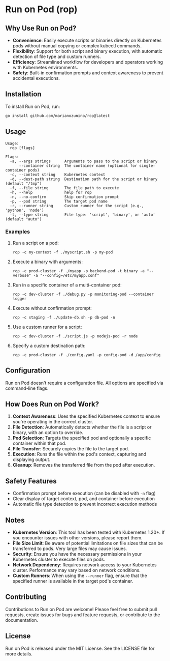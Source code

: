 # Run on Pod (rop)

## Why Use Run on Pod?
- **Convenience**: Easily execute scripts or binaries directly on Kubernetes pods without manual copying or complex kubectl commands.
- **Flexibility**: Support for both script and binary execution, with automatic detection of file type and custom runners.
- **Efficiency**: Streamlined workflow for developers and operators working with Kubernetes environments.
- **Safety**: Built-in confirmation prompts and context awareness to prevent accidental executions.

## Installation
To install Run on Pod, run:
```bash
go install github.com/marianozunino/rop@latest
```

## Usage
```
Usage:
  rop [flags]

Flags:
  -a, --args strings      Arguments to pass to the script or binary
      --container string  The container name (optional for single-container pods)
  -c, --context string    Kubernetes context
  -d, --dest-path string  Destination path for the script or binary (default "/tmp")
  -f, --file string       The file path to execute
  -h, --help              help for rop
  -n, --no-confirm        Skip confirmation prompt
  -p, --pod string        The target pod name
  -r, --runner string     Custom runner for the script (e.g., 'python', 'node')
  -t, --type string       File type: 'script', 'binary', or 'auto' (default "auto")
```

### Examples
1. Run a script on a pod:
   ```
   rop -c my-context -f ./myscript.sh -p my-pod
   ```
2. Execute a binary with arguments:
   ```
   rop -c prod-cluster -f ./myapp -p backend-pod -t binary -a "--verbose" -a "--config=/etc/myapp.conf"
   ```
3. Run in a specific container of a multi-container pod:
   ```
   rop -c dev-cluster -f ./debug.py -p monitoring-pod --container logger
   ```
4. Execute without confirmation prompt:
   ```
   rop -c staging -f ./update-db.sh -p db-pod -n
   ```
5. Use a custom runner for a script:
   ```
   rop -c dev-cluster -f ./script.js -p nodejs-pod -r node
   ```
6. Specify a custom destination path:
   ```
   rop -c prod-cluster -f ./config.yaml -p config-pod -d /app/config
   ```

## Configuration
Run on Pod doesn't require a configuration file. All options are specified via command-line flags.

## How Does Run on Pod Work?
1. **Context Awareness**: Uses the specified Kubernetes context to ensure you're operating in the correct cluster.
2. **File Detection**: Automatically detects whether the file is a script or binary, with an option to override.
3. **Pod Selection**: Targets the specified pod and optionally a specific container within that pod.
4. **File Transfer**: Securely copies the file to the target pod.
5. **Execution**: Runs the file within the pod's context, capturing and displaying output.
6. **Cleanup**: Removes the transferred file from the pod after execution.

## Safety Features
- Confirmation prompt before execution (can be disabled with `-n` flag)
- Clear display of target context, pod, and container before execution
- Automatic file type detection to prevent incorrect execution methods

## Notes
- **Kubernetes Version**: This tool has been tested with Kubernetes 1.20+. If you encounter issues with other versions, please report them.
- **File Size Limit**: Be aware of potential limitations on file sizes that can be transferred to pods. Very large files may cause issues.
- **Security**: Ensure you have the necessary permissions in your Kubernetes cluster to execute files on pods.
- **Network Dependency**: Requires network access to your Kubernetes cluster. Performance may vary based on network conditions.
- **Custom Runners**: When using the `--runner` flag, ensure that the specified runner is available in the target pod's container.

## Contributing
Contributions to Run on Pod are welcome! Please feel free to submit pull requests, create issues for bugs and feature requests, or contribute to the documentation.

## License
Run on Pod is released under the MIT License. See the LICENSE file for more details.
